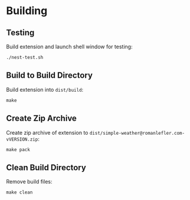 
# Building

## Testing

Build extension and launch shell window for testing:

```shell
./nest-test.sh
```

## Build to Build Directory

Build extension into `dist/build`:

```shell
make
```

## Create Zip Archive

Create zip archive of extension to `dist/simple-weather@romanlefler.com-vVERSION.zip`:

```shell
make pack
```

## Clean Build Directory

Remove build files:

```shell
make clean
```
